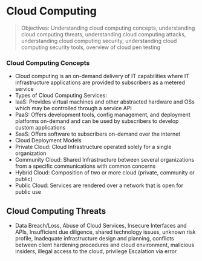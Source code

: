 # Cloud Computing

> Objectives: Understanding cloud computing concepts, understanding cloud computing threats, understanding cloud computing attacks, understanding cloud computing security, understanding cloud computing security tools, overview of cloud pen testing


### Cloud Computing Concepts

  * Cloud computing is an on-demand delivery of IT capabilities where IT infrastructure applications are provided to subscribers as a metered service
  * Types of Cloud Computing Services:
  * IaaS: Provides virtual machines and other abstracted hardware and OSs which may be controlled through a service API 
  * PaaS: Offers development tools, config management, and deployment platforms on-demand and can be used by subscribers to develop custom applications
  * SaaS: Offers software to subscribers on-demand over the internet
  * Cloud Deployment Models
  * Private Cloud: Cloud Infrastructure operated solely for a single organization
  * Community Cloud: Shared Infrastructure between several organizations from a specific communications with common concerns
  * Hybrid Cloud: Composition of two or more cloud (private, community or public)
  * Public Cloud: Services are rendered over a network that is open for public use
  
  
## Cloud Computing Threats


   * Data Breach/Loss, Abuse of Cloud Services,  Insecure Interfaces and APIs, Insufficient due diligence, shared technology issues, unknown risk profile, Inadequate infrastructure design and planning, conflicts between client hardening procedures and cloud environment, malicious insiders, illegal access to the cloud, privilege Escalation via error
